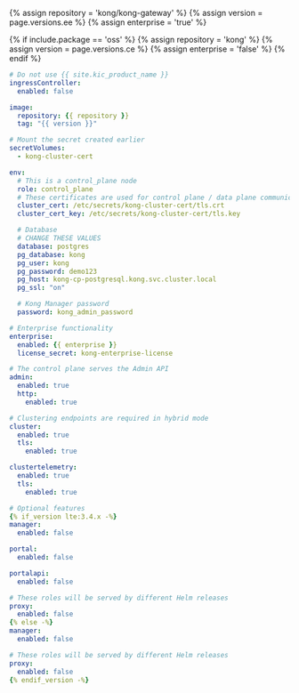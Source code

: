 {% assign repository = 'kong/kong-gateway' %}
{% assign version = page.versions.ee %}
{% assign enterprise = 'true' %}

{% if include.package == 'oss' %}
{% assign repository = 'kong' %}
{% assign version = page.versions.ce %}
{% assign enterprise = 'false' %}
{% endif %}

```yaml
# Do not use {{ site.kic_product_name }}
ingressController:
  enabled: false

image:
  repository: {{ repository }}
  tag: "{{ version }}"

# Mount the secret created earlier
secretVolumes:
  - kong-cluster-cert

env:
  # This is a control_plane node
  role: control_plane
  # These certificates are used for control plane / data plane communication
  cluster_cert: /etc/secrets/kong-cluster-cert/tls.crt
  cluster_cert_key: /etc/secrets/kong-cluster-cert/tls.key

  # Database
  # CHANGE THESE VALUES
  database: postgres
  pg_database: kong
  pg_user: kong
  pg_password: demo123
  pg_host: kong-cp-postgresql.kong.svc.cluster.local
  pg_ssl: "on"

  # Kong Manager password
  password: kong_admin_password

# Enterprise functionality
enterprise:
  enabled: {{ enterprise }}
  license_secret: kong-enterprise-license

# The control plane serves the Admin API
admin:
  enabled: true
  http:
    enabled: true

# Clustering endpoints are required in hybrid mode
cluster:
  enabled: true
  tls:
    enabled: true

clustertelemetry:
  enabled: true
  tls:
    enabled: true

# Optional features
{% if_version lte:3.4.x -%}
manager:
  enabled: false

portal:
  enabled: false

portalapi:
  enabled: false

# These roles will be served by different Helm releases
proxy:
  enabled: false
{% else -%}
manager:
  enabled: false

# These roles will be served by different Helm releases
proxy:
  enabled: false
{% endif_version -%}
```

